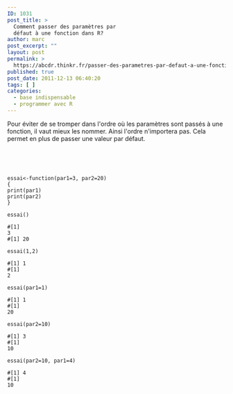 ```yaml
---
ID: 1031
post_title: >
  Comment passer des paramètres par
  défaut à une fonction dans R?
author: marc
post_excerpt: ""
layout: post
permalink: >
  https://abcdr.thinkr.fr/passer-des-parametres-par-defaut-a-une-fonction/
published: true
post_date: 2011-12-13 06:40:20
tags: [ ]
categories:
  - base indispensable
  - programmer avec R
---
```

Pour éviter de se tromper dans l'ordre où les paramètres sont passés à une fonction, il vaut mieux les nommer. Ainsi l'ordre n'importera pas. Cela permet en plus de passer une valeur par défaut.<br /><br /><br />  <pre><code><br /><br />essai&lt;-function(par1=3, par2=20) {<br />print(par1)<br />print(par2)<br />}<br /><br />essai()<br /><br />#[1] 3<br />#[1] 20<br /><br />essai(1,2)<br /><br />#[1] 1<br />#[1] 2<br /><br />essai(par1=1)<br /><br />#[1] 1<br />#[1] 20<br /><br />essai(par2=10)<br /><br />#[1] 3<br />#[1] 10<br /><br />essai(par2=10, par1=4)<br /><br />#[1] 4<br />#[1] 10<br /></code></pre>
